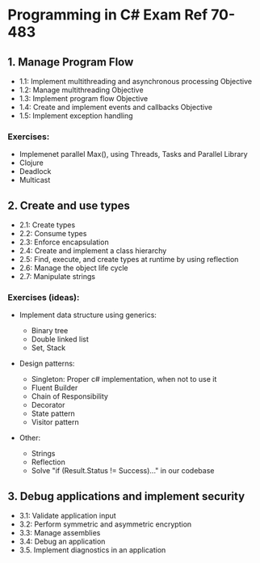 # Programming in C# Exam Ref 70-483

## 1. Manage Program Flow
- 1.1: Implement multithreading and asynchronous processing Objective
- 1.2: Manage multithreading Objective
- 1.3: Implement program flow Objective
- 1.4: Create and implement events and callbacks Objective
- 1.5: Implement exception handling

### Exercises:
- Implemenet parallel Max(), using Threads, Tasks and Parallel Library
- Clojure
- Deadlock
- Multicast

## 2. Create and use types
- 2.1: Create types
- 2.2: Consume types
- 2.3: Enforce encapsulation
- 2.4: Create and implement a class hierarchy
- 2.5: Find, execute, and create types at runtime by using reflection
- 2.6: Manage the object life cycle
- 2.7: Manipulate strings

### Exercises (ideas):
- Implement data structure using generics:
  - Binary tree
  - Double linked list
  - Set, Stack

- Design patterns:
  - Singleton: Proper c# implementation, when not to use it
  - Fluent Builder
  - Chain of Responsibility
  - Decorator
  - State pattern
  - Visitor pattern

- Other:
  - Strings
  - Reflection
  - Solve "if (Result.Status != Success)..." in our codebase
  
## 3. Debug applications and implement security
- 3.1: Validate application input
- 3.2: Perform symmetric and asymmetric encryption
- 3.3: Manage assemblies
- 3.4: Debug an application
- 3.5. Implement diagnostics in an application
